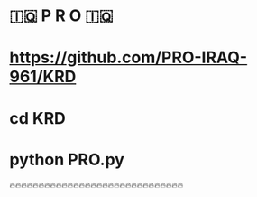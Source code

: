 # 🇮🇶 P R O 🇮🇶

# https://github.com/PRO-IRAQ-961/KRD

# cd KRD

# python PRO.py

🔥🔥🔥🔥🔥🔥🔥🔥🔥🔥🔥🔥🔥🔥🔥🔥🔥🔥🔥🔥🔥🔥🔥🔥🔥🔥🔥🔥🔥🔥

